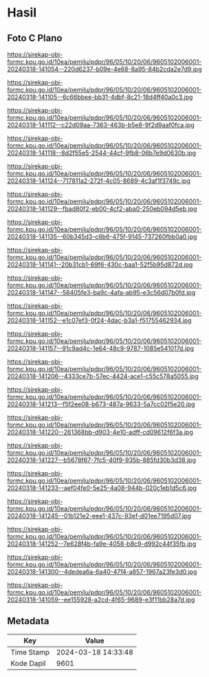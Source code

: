# Hasil

## Foto C Plano

https://sirekap-obj-formc.kpu.go.id/10ea/pemilu/pdpr/96/05/10/20/06/9605102006001-20240318-141054--220d6237-b09e-4e68-8a95-84b2cda2e7d9.jpg

https://sirekap-obj-formc.kpu.go.id/10ea/pemilu/pdpr/96/05/10/20/06/9605102006001-20240318-141105--6c66bbee-bb31-4dbf-8c21-18d4ff40a0c3.jpg

https://sirekap-obj-formc.kpu.go.id/10ea/pemilu/pdpr/96/05/10/20/06/9605102006001-20240318-141112--c22d09aa-7363-463b-b5e8-9f2d9aaf0fca.jpg

https://sirekap-obj-formc.kpu.go.id/10ea/pemilu/pdpr/96/05/10/20/06/9605102006001-20240318-141118--8d2f55e5-2544-44cf-9fb8-06b7e9d0630b.jpg

https://sirekap-obj-formc.kpu.go.id/10ea/pemilu/pdpr/96/05/10/20/06/9605102006001-20240318-141124--717811a2-272f-4c05-8689-4c3af1f3749c.jpg

https://sirekap-obj-formc.kpu.go.id/10ea/pemilu/pdpr/96/05/10/20/06/9605102006001-20240318-141129--fbad80f2-eb00-4cf2-aba0-250eb094d5eb.jpg

https://sirekap-obj-formc.kpu.go.id/10ea/pemilu/pdpr/96/05/10/20/06/9605102006001-20240318-141135--60b345d3-c6b6-475f-9145-737260fbb0a0.jpg

https://sirekap-obj-formc.kpu.go.id/10ea/pemilu/pdpr/96/05/10/20/06/9605102006001-20240318-141141--20b31cb1-69f6-430c-baa1-52f5b95d872d.jpg

https://sirekap-obj-formc.kpu.go.id/10ea/pemilu/pdpr/96/05/10/20/06/9605102006001-20240318-141147--58405fe3-ba9c-4afa-ab95-e3c56d07b0fd.jpg

https://sirekap-obj-formc.kpu.go.id/10ea/pemilu/pdpr/96/05/10/20/06/9605102006001-20240318-141152--e1c07ef3-0f24-4dac-b3a1-f51755462934.jpg

https://sirekap-obj-formc.kpu.go.id/10ea/pemilu/pdpr/96/05/10/20/06/9605102006001-20240318-141157--91c9ad4c-1e64-48c9-9787-1085e541017d.jpg

https://sirekap-obj-formc.kpu.go.id/10ea/pemilu/pdpr/96/05/10/20/06/9605102006001-20240318-141206--4333ce7b-57ec-4424-ace1-c55c578a5055.jpg

https://sirekap-obj-formc.kpu.go.id/10ea/pemilu/pdpr/96/05/10/20/06/9605102006001-20240318-141213--f5f2ee08-b673-487a-9633-5a7cc02f5e20.jpg

https://sirekap-obj-formc.kpu.go.id/10ea/pemilu/pdpr/96/05/10/20/06/9605102006001-20240318-141220--261368bb-d903-4e10-adff-cd09612f6f3a.jpg

https://sirekap-obj-formc.kpu.go.id/10ea/pemilu/pdpr/96/05/10/20/06/9605102006001-20240318-141227--b5678f67-7fc5-40f9-935b-885fd30b3d38.jpg

https://sirekap-obj-formc.kpu.go.id/10ea/pemilu/pdpr/96/05/10/20/06/9605102006001-20240318-141233--aef04fe0-5e25-4a08-944b-020c1eb1d5c6.jpg

https://sirekap-obj-formc.kpu.go.id/10ea/pemilu/pdpr/96/05/10/20/06/9605102006001-20240318-141245--01b121e2-eee1-437c-93ef-d01ee7195d07.jpg

https://sirekap-obj-formc.kpu.go.id/10ea/pemilu/pdpr/96/05/10/20/06/9605102006001-20240318-141252--7e628f4b-fa9e-4058-b8c9-d992c44f35fb.jpg

https://sirekap-obj-formc.kpu.go.id/10ea/pemilu/pdpr/96/05/10/20/06/9605102006001-20240318-141300--4dedea6a-6a40-47f4-a857-1967a23fe3d0.jpg

https://sirekap-obj-formc.kpu.go.id/10ea/pemilu/pdpr/96/05/10/20/06/9605102006001-20240318-141059--ee155928-a2cd-4f65-9689-e3f11bb28a7d.jpg


## Metadata

| Key        | Value               |
| ---------- | ------------------- |
| Time Stamp | 2024-03-18 14:33:48 |
| Kode Dapil | 9601                |



